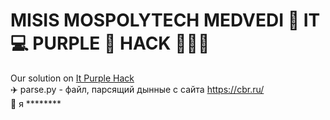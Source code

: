 # MISIS MOSPOLYTECH MEDVEDI 🐻 IT 💻 PURPLE 💜 HACK 👨🏼‍💻
Our solution on [It Purple Hack](https://geekbattle.online/events/it-purple-hack)
<br>
✈️ parse.py - файл, парсящий дынные с сайта https://cbr.ru/
<br>  🙈  я ********
